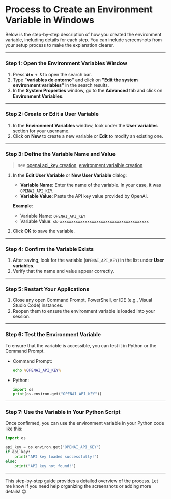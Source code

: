 # Process to Create an Environment Variable in Windows

Below is the step-by-step description of how you created the environment variable, including details for each step. You can include screenshots from your setup process to make the explanation clearer.

---

### Step 1: Open the Environment Variables Window
1. Press **`Win + S`** to open the search bar.
2. Type **"variables de entorno"** and click on **"Edit the system environment variables"** in the search results.
3. In the **System Properties** window, go to the **Advanced** tab and click on **Environment Variables**.

---

### Step 2: Create or Edit a User Variable
1. In the **Environment Variables** window, look under the **User variables** section for your username.
2. Click on **New** to create a new variable or **Edit** to modify an existing one.

---

### Step 3: Define the Variable Name and Value

> see [openai api_key creation](../assets/images/20250103_115821.png), [environment varialble creation](../assets/images/20250103_134239.png)

1. In the **Edit User Variable** or **New User Variable** dialog:
   - **Variable Name**: Enter the name of the variable. In your case, it was `OPENAI_API_KEY`.
   - **Variable Value**: Paste the API key value provided by OpenAI.

   **Example**:
   - Variable Name: `OPENAI_API_KEY`
   - Variable Value: `sk-xxxxxxxxxxxxxxxxxxxxxxxxxxxxxxxxxxxxxxx`

2. Click **OK** to save the variable.

---

### Step 4: Confirm the Variable Exists
1. After saving, look for the variable (`OPENAI_API_KEY`) in the list under **User variables**.
2. Verify that the name and value appear correctly.

---

### Step 5: Restart Your Applications
1. Close any open Command Prompt, PowerShell, or IDE (e.g., Visual Studio Code) instances.
2. Reopen them to ensure the environment variable is loaded into your session.

---

### Step 6: Test the Environment Variable
To ensure that the variable is accessible, you can test it in Python or the Command Prompt.

- Command Prompt:
  ```cmd
  echo %OPENAI_API_KEY%
  ```

- Python:
  ```python
  import os
  print(os.environ.get("OPENAI_API_KEY"))
  ```

---

### Step 7: Use the Variable in Your Python Script
Once confirmed, you can use the environment variable in your Python code like this:
```python
import os

api_key = os.environ.get("OPENAI_API_KEY")
if api_key:
    print("API key loaded successfully!")
else:
    print("API key not found!")
```

---

This step-by-step guide provides a detailed overview of the process. Let me know if you need help organizing the screenshots or adding more details! 😊